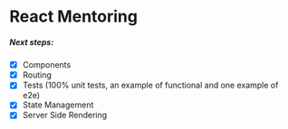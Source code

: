 # React Mentoring

##### Next steps:

- [x] Components
- [x] Routing
- [x] Tests (100% unit tests, an example of functional and one example of e2e)
- [x] State Management
- [x] Server Side Rendering
